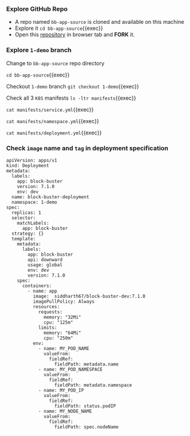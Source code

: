 ### Explore GitHub Repo
- A repo named `bb-app-source` is cloned and available on this machine
- Explore it `cd bb-app-source`{{exec}}
- Open this [repository](https://github.com/sid-demo/bb-app-source) in browser tab and **FORK** it.

### Explore `1-demo` branch 
Change to `bb-app-source` repo directory

`cd bb-app-source`{{exec}}

Checkout `1-demo` branch
`git checkout 1-demo`{{exec}}

Check all 3 `K8S` manifests
`ls -ltr manifests`{{exec}}

`cat manifests/service.yml`{{exec}}

`cat manifests/namespace.yml`{{exec}}

`cat manifests/deployment.yml`{{exec}}

### Check `image` name and `tag` in deployment specification
```yaml{6,23,25,26,27}
apiVersion: apps/v1
kind: Deployment
metadata:
  labels:
    app: block-buster
    version: 7.1.0
    env: dev
  name: block-buster-deployment
  namespace: 1-demo
spec:
  replicas: 1
  selector:
    matchLabels:
      app: block-buster
  strategy: {}
  template:
    metadata:
      labels:
        app: block-buster
        api: downward
        usage: global
        env: dev
        version: 7.1.0
    spec:
      containers:
        - name: app
          image:  siddharth67/block-buster-dev:7.1.0
          imagePullPolicy: Always
          resources:
            requests:
              memory: "32Mi"
              cpu: "125m"
            limits:
              memory: "64Mi"
              cpu: "250m"
          env:
            - name: MY_POD_NAME
              valueFrom:
                fieldRef:
                  fieldPath: metadata.name
            - name: MY_POD_NAMESPACE
              valueFrom:
                fieldRef:
                  fieldPath: metadata.namespace
            - name: MY_POD_IP
              valueFrom:
                fieldRef:
                  fieldPath: status.podIP
            - name: MY_NODE_NAME
              valueFrom:
                fieldRef:
                  fieldPath: spec.nodeName
```